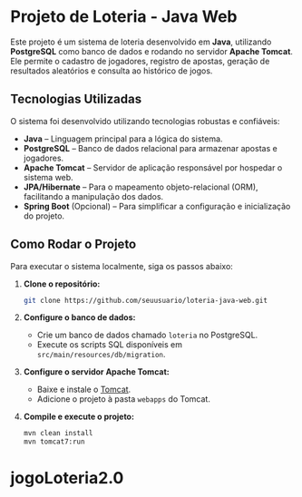# Projeto de Loteria - Java Web

Este projeto é um sistema de loteria desenvolvido em **Java**, utilizando **PostgreSQL** como banco de dados e rodando no servidor **Apache Tomcat**. Ele permite o cadastro de jogadores, registro de apostas, geração de resultados aleatórios e consulta ao histórico de jogos.  

## Tecnologias Utilizadas  
O sistema foi desenvolvido utilizando tecnologias robustas e confiáveis:  
- **Java** – Linguagem principal para a lógica do sistema.  
- **PostgreSQL** – Banco de dados relacional para armazenar apostas e jogadores.  
- **Apache Tomcat** – Servidor de aplicação responsável por hospedar o sistema web.  
- **JPA/Hibernate** – Para o mapeamento objeto-relacional (ORM), facilitando a manipulação dos dados.  
- **Spring Boot** (Opcional) – Para simplificar a configuração e inicialização do projeto.  

## Como Rodar o Projeto  
Para executar o sistema localmente, siga os passos abaixo:  
1. **Clone o repositório:**  
   ```bash
   git clone https://github.com/seuusuario/loteria-java-web.git
   ```
2. **Configure o banco de dados:**  
   - Crie um banco de dados chamado `loteria` no PostgreSQL.  
   - Execute os scripts SQL disponíveis em `src/main/resources/db/migration`.  

3. **Configure o servidor Apache Tomcat:**  
   - Baixe e instale o [Tomcat](https://tomcat.apache.org/).  
   - Adicione o projeto à pasta `webapps` do Tomcat.  

4. **Compile e execute o projeto:**  
   ```bash
   mvn clean install
   mvn tomcat7:run
   ```
# jogoLoteria2.0
